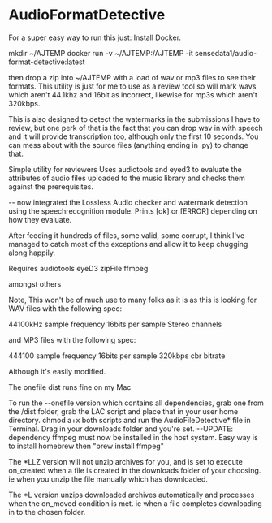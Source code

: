 # AudioFormatDetective

For a super easy way to run this just:
Install Docker.

mkdir ~/AJTEMP
docker run -v ~/AJTEMP:/AJTEMP -it sensedata1/audio-format-detective:latest

then drop a zip into ~/AJTEMP with a load of wav or mp3 files to see their formats.
This utility is just for me to use as a review tool so will mark wavs which aren't 44.1khz and 16bit as incorrect, likewise for mp3s which aren't 320kbps. 

This is also designed to detect the watermarks in the submissions I have to review, but one perk of that is the fact that you can drop wav in with speech and it will provide transcription too, although only the first 10 seconds. You can mess about with the source files (anything ending in .py) to change that. 



Simple utility for reviewers
Uses audiotools and eyed3 to evaluate the attributes of audio files uploaded to the music library and checks them against the prerequisites. 

-- now integrated the Lossless Audio checker and watermark detection using the speechrecognition module. 
Prints [ok] or [ERROR] depending on how they evaluate. 

After feeding it hundreds of files, some valid, some corrupt, I think I've managed to catch most of the exceptions and allow it to keep chugging along happily.

Requires
 audiotools
 eyeD3
 zipFile
 ffmpeg
 
 amongst others
 
 

Note, This won't be of much use to many folks as it is as this is looking for
WAV files with the following spec:

44100kHz sample frequency
16bits per sample
Stereo channels			

and MP3 files with the following spec:

444100 sample frequency
16bits per sample
320kbps cbr bitrate

Although it's easily modified.

The onefile dist runs fine on my Mac

To run the --onefile version which contains all dependencies, grab one from the /dist folder, grab the LAC script and place that in your user home directory. chmod a+x both scripts and run the AudioFileDetective* file in Terminal. Drag in your downloads folder and you're set. --UPDATE: dependency ffmpeg must now be installed in the host system. Easy way is to install homebrew then "brew install ffmpeg"

The *LLZ version will not unzip archives for you, and is set to execute on_created when a file is created in the downloads folder of your choosing. ie when you unzip the file manually which has downloaded.

The *L version unzips downloaded archives automatically and processes when the on_moved condition is met. ie when a file completes downloading in to the chosen folder. 	
